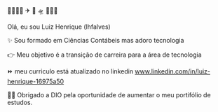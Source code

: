 🚀🚀🚀🚀 ✈ 🏁 🛸 🚀🚀🚀

Olá, eu sou Luiz Henrique (lhfalves)

✨ Sou formado em Ciências Contábeis mas adoro tecnologia

👉 Meu objetivo é a transição de carreira para a área de tecnologia

⏩ meu curriculo está atualizado no linkedin www.linkedin.com/in/luiz-henrique-16975a50

🐱‍👤 Obrigado a DIO pela oportunidade de aumentar o meu portifólio de estudos. 
